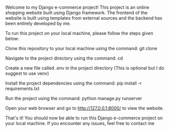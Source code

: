 Welcome to my Django e-commerce project! This project is an online shopping website built using Django framework. The frontend of the website is built using templates from external sources and the backend has been entirely developed by me.

To run this project on your local machine, please follow the steps given below:

Clone this repository to your local machine using the command: git clone <repository url>

Navigate to the project directory using the command: cd <project directory>

Create a new file called .env in the project directory (This is optional but I do suggest to use venv)

Install the project dependencies using the command: pip install -r requirements.txt

Run the project using the command: python manage.py runserver

Open your web browser and go to http://127.0.0.1:8000/ to view the website.

That's it! You should now be able to run this Django e-commerce project on your local machine. 
If you encounter any issues, feel free to contact me
